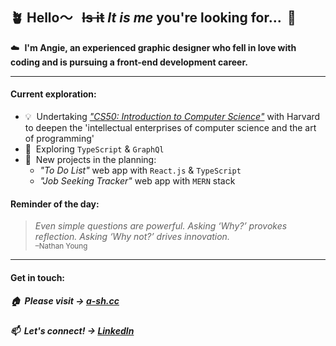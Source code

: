 ## 🪴 Hello〜&nbsp;&nbsp; <s>Is it</s> *It is me* you're looking for... &nbsp;🎵

☁️&nbsp;  **I'm Angie, an experienced graphic designer who fell in love with coding and is pursuing a front-end development career.**

---
#### Current exploration:

- 💡&nbsp; Undertaking [*"CS50: Introduction to Computer Science"*](https://pll.harvard.edu/course/cs50-introduction-computer-science?delta=0) with Harvard to deepen the 'intellectual enterprises of computer science and the art of programming' 
- 🔭&nbsp; Exploring `TypeScript` & `GraphQl`
- 🌱&nbsp; New projects in the planning:
  - *"To Do List"*  web app with `React.js` & `TypeScript`
  - *"Job Seeking Tracker"* web app with `MERN` stack


#### Reminder of the day:
> *Even simple questions are powerful. Asking ‘Why?’ provokes reflection. Asking ‘Why not?’ drives innovation.*
<br/><sub>–Nathan Young</sub>

---
#### Get in touch:

##### 🏠&nbsp; Please visit → [a-sh.cc](https://www.a-sh.cc)

##### 📫&nbsp;  Let's connect! →  [LinkedIn](https://www.linkedin.com/in/angiehentri/)
